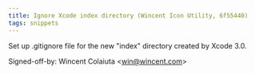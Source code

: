 ```yaml
---
title: Ignore Xcode index directory (Wincent Icon Utility, 6f55440)
tags: snippets
---
```


Set up .gitignore file for the new "index" directory created by Xcode 3.0.

Signed-off-by: Wincent Colaiuta &lt;win@wincent.com&gt;

